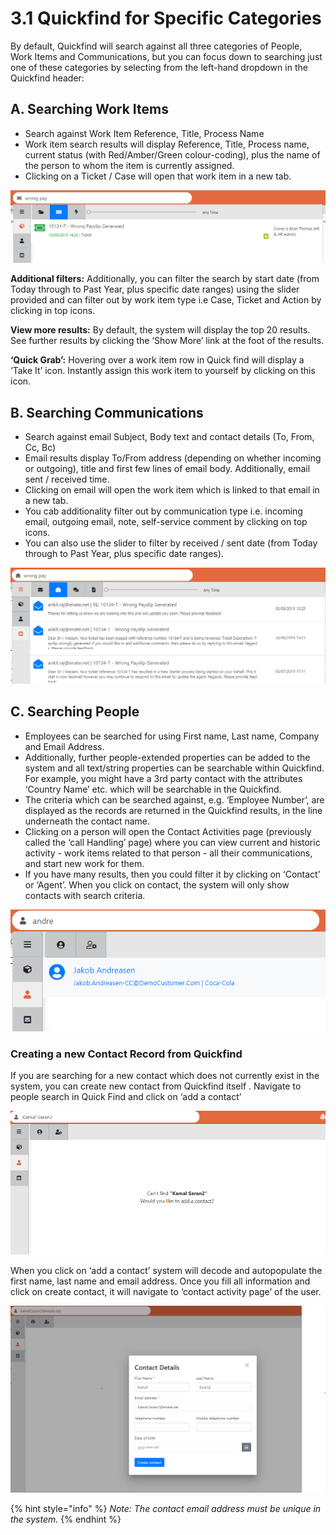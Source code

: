 # 3.1 Quickfind for Specific Categories

By default, Quickfind will search against all three categories of People, Work Items and Communications, but you can focus down to searching just one of these categories by selecting from the left-hand dropdown in the Quickfind header:

## A. Searching Work Items

* Search against Work Item Reference, Title, Process Name
* Work item search results will display Reference, Title, Process name, current status \(with Red/Amber/Green colour-coding\), plus the name of the person to whom the item is currently assigned.
* Clicking on a Ticket / Case will open that work item in a new tab. 

![](../.gitbook/assets/4%20%286%29.png)

**Additional filters:** Additionally, you can filter the search by start date \(from Today through to Past Year, plus specific date ranges\) using the slider provided and can filter out by work item type i.e Case, Ticket and Action by clicking in top icons.

**View more results:** By default, the system will display the top 20 results. See further results by clicking the ‘Show More’ link at the foot of the results.

**‘Quick Grab’:** Hovering over a work item row in Quick find will display a ‘Take It’ icon. Instantly assign this work item to yourself by clicking on this icon.

## B. Searching Communications

* Search against email Subject, Body text and contact details \(To, From, Cc, Bc\)
* Email results display To/From address \(depending on whether incoming or outgoing\), title and first few lines of email body. Additionally, email sent / received time.
* Clicking on email will open the work item which is linked to that email in a new tab.
* You cab additionality filter out by communication type i.e. incoming email, outgoing email, note, self-service comment by clicking on top icons.
* You can also use the slider to filter by received / sent date \(from Today through to Past Year, plus specific date ranges\).

![](../.gitbook/assets/5%20%282%29.png)

## C. Searching People

* Employees can be searched for using First name, Last name, Company and Email Address.
* Additionally, further people-extended properties can be added to the system and all text/string properties can be searchable within Quickfind.  For example, you might have a 3rd party contact with the attributes ‘Country Name’ etc. which will be searchable in the Quickfind.
* The criteria which can be searched against, e.g. ‘Employee Number’, are displayed as the records are returned in the Quickfind results, in the line underneath the contact name.
* Clicking on a person will open the Contact Activities page \(previously called the ‘call Handling’ page\) where you can view current and historic activity - work items related to that person - all their communications, and start new work for them.
* If you have many results, then you could filter it by clicking on ‘Contact’ or ‘Agent’. When you click on contact, the system will only show contacts with search criteria.

![](../.gitbook/assets/6.png)

### **Creating a new Contact Record from Quickfind**

If you are searching for a new contact which does not currently exist in the system, you can create new contact from Quickfind itself . Navigate to people search in Quick Find and click on ‘add a contact’

![](../.gitbook/assets/7%20%287%29.png)

When you click on ‘add a contact’ system will decode and autopopulate the first name, last name and email address. Once you fill all information and click on create contact, it will navigate to ‘contact activity page’ of the user.

![](../.gitbook/assets/8%20%286%29.png)

{% hint style="info" %}
_Note: The contact email address must be unique in the system._
{% endhint %}

